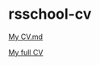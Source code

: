 # rsschool-cv

[My CV.md](https://scarontr.github.io/rsschool-cv/cv "CV.md") 

[My full CV](https://scarontr.github.io/rsschool-cv/index "full CV")
